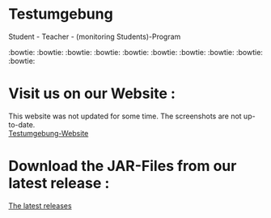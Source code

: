 # Testumgebung
Student - Teacher - (monitoring Students)-Program

:bowtie:     :bowtie:      :bowtie:       :bowtie:      :bowtie:      :bowtie:      :bowtie:      :bowtie:      :bowtie:      :bowtie:

# Visit us on our Website :
This website was not updated for some time. The screenshots are not up-to-date.  
[Testumgebung-Website](https://BeatingAngel.github.io/Testumgebung)

# Download the JAR-Files from our latest release :

[The latest releases](https://github.com/BeatingAngel/Testumgebung/releases)


